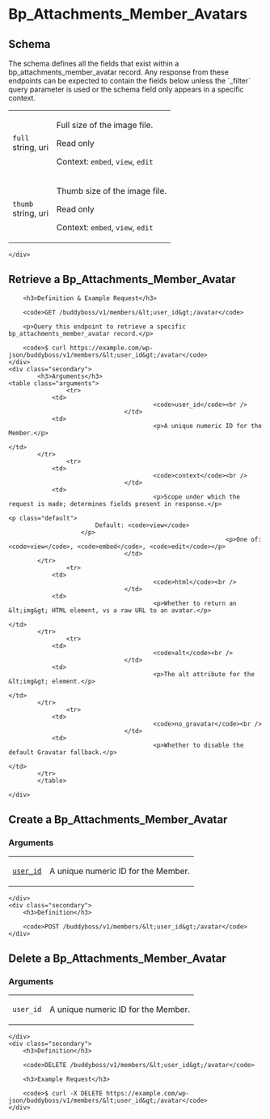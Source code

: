 ---
---

# Bp_Attachments_Member_Avatars

<section class="route">
	<div class="primary">
		<h2>Schema</h2>
<p>The schema defines all the fields that exist within a bp_attachments_member_avatar record. Any response from these endpoints can be expected to contain the fields below unless the `_filter` query parameter is used or the schema field only appears in a specific context.</p>
<table class="attributes">
			<tr id="schema-full">
			<td>
				<code>full</code><br />
				<span class="type">
					string,
													uri
										</span>
			</td>
			<td>
				<p>Full size of the image file.</p>
									<p class="read-only">Read only</p>
								<p class="context">Context: <code>embed</code>, <code>view</code>, <code>edit</code></p>
							</td>
		</tr>
			<tr id="schema-thumb">
			<td>
				<code>thumb</code><br />
				<span class="type">
					string,
													uri
										</span>
			</td>
			<td>
				<p>Thumb size of the image file.</p>
									<p class="read-only">Read only</p>
								<p class="context">Context: <code>embed</code>, <code>view</code>, <code>edit</code></p>
							</td>
		</tr>
	</table>

	</div>
</section>

<div><section class="route">
	<div class="primary">
		<h2>Retrieve a Bp_Attachments_Member_Avatar</h2>

		<h3>Definition & Example Request</h3>

		<code>GET /buddyboss/v1/members/&lt;user_id&gt;/avatar</code>

		<p>Query this endpoint to retrieve a specific bp_attachments_member_avatar record.</p>

		<code>$ curl https://example.com/wp-json/buddyboss/v1/members/&lt;user_id&gt;/avatar</code>
	</div>
	<div class="secondary">
			<h3>Arguments</h3>
	<table class="arguments">
					<tr>
				<td>
											<code>user_id</code><br />
									</td>
				<td>
											<p>A unique numeric ID for the Member.</p>
																								</td>
			</tr>
					<tr>
				<td>
											<code>context</code><br />
									</td>
				<td>
											<p>Scope under which the request is made; determines fields present in response.</p>
																					<p class="default">
							Default: <code>view</code>
						</p>
																<p>One of: <code>view</code>, <code>embed</code>, <code>edit</code></p>
									</td>
			</tr>
					<tr>
				<td>
											<code>html</code><br />
									</td>
				<td>
											<p>Whether to return an &lt;img&gt; HTML element, vs a raw URL to an avatar.</p>
																								</td>
			</tr>
					<tr>
				<td>
											<code>alt</code><br />
									</td>
				<td>
											<p>The alt attribute for the &lt;img&gt; element.</p>
																								</td>
			</tr>
					<tr>
				<td>
											<code>no_gravatar</code><br />
									</td>
				<td>
											<p>Whether to disable the default Gravatar fallback.</p>
																								</td>
			</tr>
			</table>

	</div>
</section>
<section class="route">
	<div class="primary">
		<h2>Create a Bp_Attachments_Member_Avatar</h2>
			<h3>Arguments</h3>
	<table class="arguments">
					<tr>
				<td>
											<code><a href="#schema-user_id">user_id</a></code><br />
									</td>
				<td>
											<p>A unique numeric ID for the Member.</p>
																								</td>
			</tr>
			</table>

	</div>
	<div class="secondary">
		<h3>Definition</h3>

		<code>POST /buddyboss/v1/members/&lt;user_id&gt;/avatar</code>
	</div>
</section>
<section class="route">
	<div class="primary">
		<h2>Delete a Bp_Attachments_Member_Avatar</h2>
			<h3>Arguments</h3>
	<table class="arguments">
					<tr>
				<td>
											<code>user_id</code><br />
									</td>
				<td>
											<p>A unique numeric ID for the Member.</p>
																								</td>
			</tr>
			</table>

	</div>
	<div class="secondary">
		<h3>Definition</h3>

		<code>DELETE /buddyboss/v1/members/&lt;user_id&gt;/avatar</code>

		<h3>Example Request</h3>

		<code>$ curl -X DELETE https://example.com/wp-json/buddyboss/v1/members/&lt;user_id&gt;/avatar</code>
	</div>
</section>
</div>
